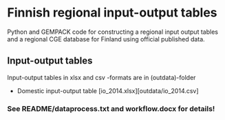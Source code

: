 # Finnish regional input-output tables

Python and GEMPACK code for constructing a regional input output tables and a regional CGE database for Finland using official published data.

## Input-output tables

Input-output tables in xlsx and csv -formats are in (outdata)-folder

- Domestic input-output table [io_2014.xlsx][outdata/io_2014.csv]


### See README/dataprocess.txt and workflow.docx for details!

